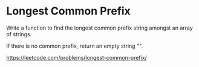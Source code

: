 Longest Common Prefix
=====================

Write a function to find the longest common prefix string amongst an array of strings.

If there is no common prefix, return an empty string "".

https://leetcode.com/problems/longest-common-prefix/
